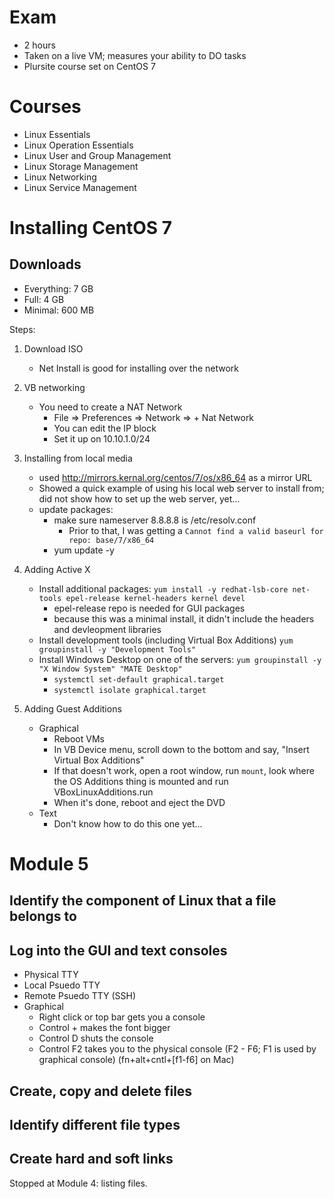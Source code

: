 # Exam
* 2 hours
* Taken on a live VM; measures your ability to DO tasks
* Plursite course set on CentOS 7

# Courses
* Linux Essentials
* Linux Operation Essentials
* Linux User and Group Management
* Linux Storage Management
* Linux Networking
* Linux Service Management

# Installing CentOS 7
## Downloads
* Everything: 7 GB
* Full: 4 GB
* Minimal: 600 MB

Steps:
1. Download ISO
   * Net Install is good for installing over the network
1. VB networking
   * You need to create a NAT Network
     * File => Preferences => Network => + Nat Network
     * You can edit the IP block
     * Set it up on 10.10.1.0/24
1. Installing from local media
   * used http://mirrors.kernal.org/centos/7/os/x86_64 as a mirror URL
   * Showed a quick example of using his local web server to install from; did not show how to set up the web server, yet...
   * update packages:
     * make sure nameserver 8.8.8.8 is /etc/resolv.conf
       * Prior to that, I was getting a `Cannot find a valid baseurl for repo: base/7/x86_64`
     * yum update -y
      
1. Adding Active X
     * Install additional packages: `yum install -y redhat-lsb-core net-tools epel-release kernel-headers kernel devel`
       * epel-release repo is needed for GUI packages
       * because this was a minimal install, it didn't include the headers and devleopment libraries
    * Install development tools (including Virtual Box Additions) `yum groupinstall -y "Development Tools"`
    * Install Windows Desktop on one of the servers: `yum groupinstall -y "X Window System" "MATE Desktop"`
      * `systemctl set-default graphical.target`
      * `systemctl isolate graphical.target`

1. Adding Guest Additions
   * Graphical
        * Reboot VMs
        * In VB Device menu, scroll down to the bottom and say, "Insert Virtual Box Additions"
        * If that doesn't work, open a root window, run `mount`, look where the OS Additions thing is mounted and run VBoxLinuxAdditions.run
        * When it's done, reboot and eject the DVD
   * Text
     * Don't know how to do this one yet...

# Module 5
## Identify the component of Linux that a file belongs to
## Log into the GUI and text consoles
   * Physical TTY
   * Local Psuedo TTY
   * Remote Psuedo TTY (SSH)
   * Graphical
     * Right click or top bar gets you a console
     * Control + makes the font bigger
     * Control D shuts the console
     * Control F2 takes you to the physical console (F2 - F6; F1 is used by graphical console) (fn+alt+cntl+[f1-f6] on Mac)

## Create, copy and delete files
## Identify different file types
## Create hard and soft links

Stopped at Module 4: listing files.
